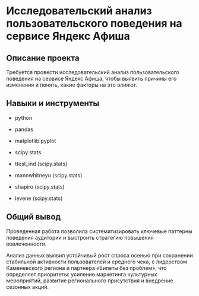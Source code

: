 # Исследовательский анализ пользовательского поведения на сервисе Яндекс Афиша

## Описание проекта
Требуется провести исследовательский анализ пользовательского поведения на сервисе Яндекс Афиша, чтобы выявить причины его изменения и понять, какие факторы на это влияют. 

## Навыки и инструменты 
- python
- pandas
- matplotlib.pyplot
- scipy.stats

- ttest_ind (scipy.stats)
- mannwhitneyu (scipy.stats)
- shapiro (scipy.stats)
- levene (scipy.stats)

## Общий вывод
Проведенная работа позволила систематизировать ключевые паттерны поведения аудитории и выстроить стратегию повышения вовлеченности.

Анализ данных выявил устойчивый рост спроса осенью при сохранении стабильной активности пользователей и среднего чека, с лидерством Каменевского региона и партнера «Билеты без проблем», что определяет приоритеты: усиление маркетинга культурных мероприятий, развитие регионального присутствия и внедрение сезонных акций.
